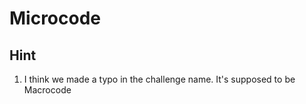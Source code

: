 # Microcode

## Hint
1. I think we made a typo in the challenge name. It's supposed to be Macrocode

